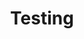---
types: "word"

title: "Testing"

categories: ['']

tags: ['Testing']

arabic: 'اختبار'

arexps: []

enwords: ['Testing']

enexps: []

arlexicons: 'خ'

enlexicons: 'T'

authors: ['Ruqayya Roshdy']

translators: ['']

citations: 'تطبيقات الذكاء الاصطناعي في خدمة اللغة العربية'

sources: 'مركز الملك عبدالله بن عبدالعزيز الدولي لخدمة اللغة العربية'

word: "true"

slug: ""
---